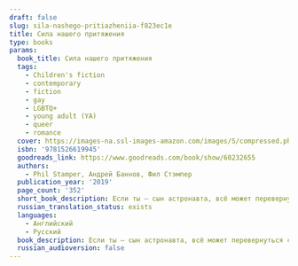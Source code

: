 ```yaml
---
draft: false
slug: sila-nashego-pritiazheniia-f823ec1e
title: Сила нашего притяжения
type: books
params:
  book_title: Сила нашего притяжения
  tags:
    - Children's fiction
    - contemporary
    - fiction
    - gay
    - LGBTQ+
    - young adult (YA)
    - queer
    - romance
  cover: https://images-na.ssl-images-amazon.com/images/S/compressed.photo.goodreads.com/books/1643405670i/60232655.jpg
  isbn: '9781526619945'
  goodreads_link: https://www.goodreads.com/book/show/60232655
  authors:
    - Phil Stamper, Андрей Баннов, Фил Стэмпер
  publication_year: '2019'
  page_count: '352'
  short_book_description: Если ты – сын астронавта, всё может перевернуться с ног на голову с космической скоростью. Кэлу пришлось отказаться от своей мечты ради мечты отца и переехать с семьей в Хьюстон.
  russian_translation_status: exists
  languages:
    - Английский
    - Русский
  book_description: Если ты – сын астронавта, всё может перевернуться с ног на голову с космической скоростью. Кэлу пришлось отказаться от своей мечты ради мечты отца и переехать с семьей в Хьюстон. Вся страна жаждет узнать что-нибудь о новых астронавтах, и Кэл невольно становится участником реалити-шоу. А потом он встречает Леона и обретает опору под ногами – даже если это всего лишь гравитация.
  russian_audioversion: false
---
```

